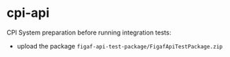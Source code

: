 # cpi-api

CPI System preparation before running integration tests:

- upload the package `figaf-api-test-package/FigafApiTestPackage.zip`